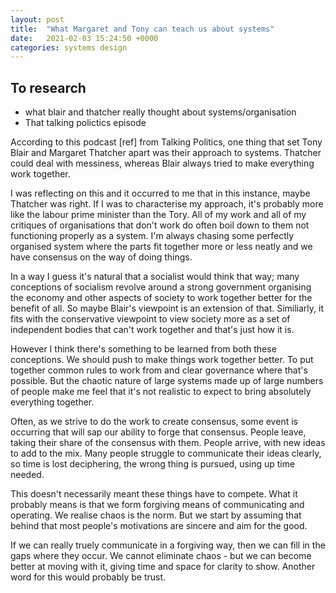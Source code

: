 ```yaml
---
layout: post
title:  "What Margaret and Tony can teach us about systems"
date:   2021-02-03 15:24:50 +0000
categories: systems design
---
```


To research
---
* what blair and thatcher really thought about systems/organisation
* That talking polictics episode

According to this podcast [ref] from Talking Politics, one thing that set Tony Blair and Margaret Thatcher apart was their approach to systems. Thatcher could deal with messiness, whereas Blair always tried to make everything work together.

I was reflecting on this and it occurred to me that in this instance, maybe Thatcher was right. If I was to characterise my approach, it's probably more like the labour prime minister than the Tory. All of my work and all of my critiques of organisations that don't work do often boil down to them not functioning properly as a system. I'm always chasing some perfectly organised system where the parts fit together more or less neatly and we have consensus on the way of doing things.

In a way I guess it's natural that a socialist would think that way; many conceptions of socialism revolve around a strong government organising the economy and other aspects of society to work together better for the benefit of all. So maybe Blair's viewpoint is an extension of that. Similiarly, it fits with the conservative viewpoint to view society more as a set of independent bodies that can't work together and that's just how it is.

However I think there's something to be learned from both these conceptions. We should push to make things work together better. To put together common rules to work from and clear governance where that's possible. But the chaotic nature of large systems made up of large numbers of people make me feel that it's not realistic to expect to bring absolutely everything together.

Often, as we strive to do the work to create consensus, some event is occurring that will sap our ability to forge that consensus. People leave, taking their share of the consensus with them. People arrive, with new ideas to add to the mix. Many people struggle to communicate their ideas clearly, so time is lost deciphering, the wrong thing is pursued, using up time needed.

This doesn't necessarily meant these things have to compete. What it probably means is that we form forgiving means of communicating and operating. We realise chaos is the norm. But we start by assuming that behind that most people's motivations are sincere and aim for the good.

If we can really truely communicate in a forgiving way, then we can fill in the gaps where they occur. We cannot eliminate chaos - but we can become better at moving with it, giving time and space for clarity to show. Another word for this would probably be trust.
